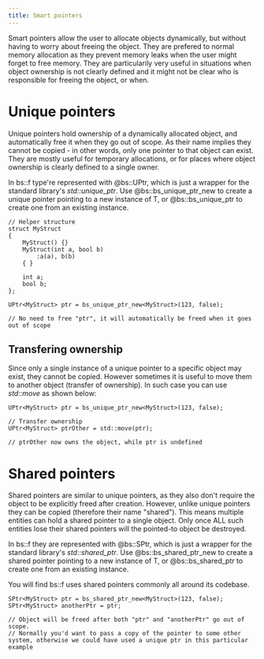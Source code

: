 ```yaml
---
title: Smart pointers
---
```


Smart pointers allow the user to allocate objects dynamically, but without having to worry about freeing the object. They are prefered to normal memory allocation as they prevent memory leaks when the user might forget to free memory. They are particularily very useful in situations when object ownership is not clearly defined and it might not be clear who is responsible for freeing the object, or when.

# Unique pointers
Unique pointers hold ownership of a dynamically allocated object, and automatically free it when they go out of scope. As their name implies they cannot be copied - in other words, only one pointer to that object can exist. They are mostly useful for temporary allocations, or for places where object ownership is clearly defined to a single owner.

In bs::f type're represented with @bs::UPtr, which is just a wrapper for the standard library's *std::unique_ptr*. Use @bs::bs_unique_ptr_new to create a unique pointer pointing to a new instance of T, or @bs::bs_unique_ptr to create one from an existing instance. 

~~~~~~~~~~~~~{.cpp}
// Helper structure
struct MyStruct 
{ 
	MyStruct() {}
	MyStruct(int a, bool b)
		:a(a), b(b)
	{ }
	
	int a; 
	bool b; 
};

UPtr<MyStruct> ptr = bs_unique_ptr_new<MyStruct>(123, false);

// No need to free "ptr", it will automatically be freed when it goes out of scope
~~~~~~~~~~~~~

## Transfering ownership
Since only a single instance of a unique pointer to a specific object may exist, they cannot be copied. However sometimes it is useful to move them to another object (transfer of ownership). In such case you can use *std::move* as shown below:

~~~~~~~~~~~~~{.cpp}
UPtr<MyStruct> ptr = bs_unique_ptr_new<MyStruct>(123, false);

// Transfer ownership
UPtr<MyStruct> ptrOther = std::move(ptr);

// ptrOther now owns the object, while ptr is undefined
~~~~~~~~~~~~~

# Shared pointers
Shared pointers are similar to unique pointers, as they also don't require the object to be explicitly freed after creation. However, unlike unique pointers they can be copied (therefore their name "shared"). This means multiple entities can hold a shared pointer to a single object. Only once ALL such entities lose their shared pointers will the pointed-to object be destroyed.

In bs::f they are represented with @bs::SPtr, which is just a wrapper for the standard library's *std::shared_ptr*. Use @bs::bs_shared_ptr_new to create a shared pointer pointing to a new instance of T, or @bs::bs_shared_ptr to create one from an existing instance. 

You will find bs::f uses shared pointers commonly all around its codebase.

~~~~~~~~~~~~~{.cpp}
SPtr<MyStruct> ptr = bs_shared_ptr_new<MyStruct>(123, false);
SPtr<MyStruct> anotherPtr = ptr;

// Object will be freed after both "ptr" and "anotherPtr" go out of scope. 
// Normally you'd want to pass a copy of the pointer to some other system, otherwise we could have used a unique ptr in this particular example
~~~~~~~~~~~~~
